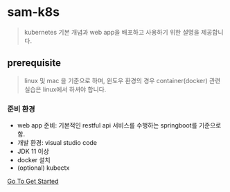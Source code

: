 # sam-k8s

> kubernetes 기본 개념과 web app을 배포하고 사용하기 위한 설명을 제공합니다.


## prerequisite
> linux 및 mac 을 기준으로 하며, 윈도우 환경의 경우
> container(docker) 관련 실습은 linux에서 하셔야 합니다.

### 준비 환경
- web app 준비: 기본적인 restful api 서비스를 수행하는 springboot를 기준으로 함.
- 개발 환경: visual studio code
- JDK 11 이상
- docker 설치
- (optional) kubectx


[Go To Get Started](doc/Readme.md)